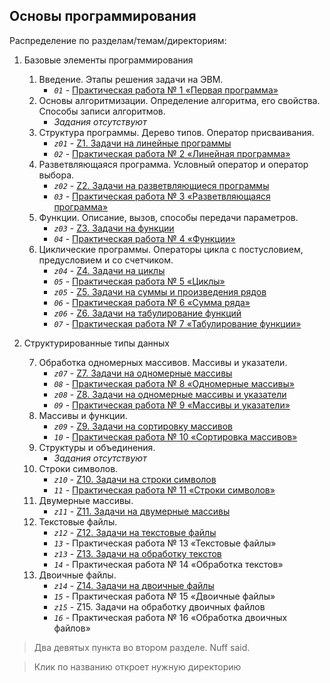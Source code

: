 ## Основы программирования

Распределение по разделам/темам/директориям:
1. Базовые элементы программирования

	1. Введение. Этапы решения задачи на ЭВМ.
		* _`01`_ - [Практическая работа № 1 «Первая программа»](./01)
	2. Основы алгоритмизации. Определение алгоритма, его свойства. Способы записи алгоритмов.
		* _Задания отсутствуют_
	3. Структура программы. Дерево типов. Оператор присваивания.
		* _`z01`_ - [Z1. Задачи на линейные программы](./z01)
		* _`02`_ - [Практическая работа № 2 «Линейная программа»](./02)
	4. Разветвляющаяся программа. Условный оператор и оператор выбора.
		* _`z02`_ - [Z2. Задачи на разветвляющиеся программы](./02)
		* _`03`_ - [Практическая работа № 3 «Разветвляющаяся программа»](./03)
	5. Функции. Описание, вызов, способы передачи параметров.
		* _`z03`_ - [Z3. Задачи на функции](./z03)
		* _`04`_ - [Практическая работа № 4 «Функции»](./04)
	6. Циклические программы. Операторы цикла с постусловием, предусловием и со счетчиком.
		* _`z04`_ - [Z4. Задачи на циклы](./z04)
		* _`05`_ - [Практическая работа № 5 «Циклы»](./05)
		* _`z05`_ - [Z5. Задачи на суммы и произведения рядов](./z05)
		* _`06`_ - [Практическая работа № 6 «Сумма ряда»](./06)
		* _`z06`_ - [Z6. Задачи на табулирование функций](./z06)
		* _`07`_ - [Практическая работа № 7 «Табулирование функции»](./07)

2. Структурированные типы данных

	7. Обработка одномерных массивов. Массивы и указатели.
		* _`z07`_ - [Z7. Задачи на одномерные массивы](./z07)
		* _`08`_ - [Практическая работа № 8 «Одномерные массивы»](./08)
		* _`z08`_ - [Z8. Задачи на одномерные массивы и указатели](./z08)
		* _`09`_ - [Практическая работа № 9 «Массивы и указатели»](./09)
	8. Массивы и функции.
		* _`z09`_ - [Z9. Задачи на сортировку массивов](./z09)
		* _`10`_ - [Практическая работа № 10 «Сортировка массивов»](./10)
	9. Структуры и объединения.
		* _Задания отсутствуют_
	9. Строки символов.
		* _`z10`_ - [Z10. Задачи на строки символов](./z10)
		* _`11`_ - [Практическая работа № 11 «Строки символов»](./11)
	10. Двумерные массивы.
		* _`z11`_ - [Z11. Задачи на двумерные массивы](./z11)
	11. Текстовые файлы.
		* _`z12`_ - [Z12. Задачи на текстовые файлы](./z12)
		* _`13`_ - Практическая работа № 13 «Текстовые файлы»
		* _`z13`_ - [Z13. Задачи на обработку текстов](./z13)
		* _`14`_ - Практическая работа № 14 «Обработка текстов»
	12. Двоичные файлы.
		* _`z14`_ - [Z14. Задачи на двоичные файлы](./z14)
		* _`15`_ - Практическая работа № 15 «Двоичные файлы»
		* _`z15`_ - Z15. Задачи на обработку двоичных файлов
		* _`16`_ - Практическая работа № 16 «Обработка двоичных файлов»

> Два девятых пункта во втором разделе. Nuff said.

> Клик по названию откроет нужную директорию